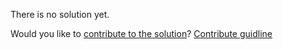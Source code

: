 
There is no solution yet.

Would you like to [contribute to the solution](https://github.com/BFEdev/BFE.dev-solutions/blob/main/quiz/largest-Array-index_en.md)? [Contribute guidline](https://github.com/BFEdev/BFE.dev-solutions#how-to-contribute)
